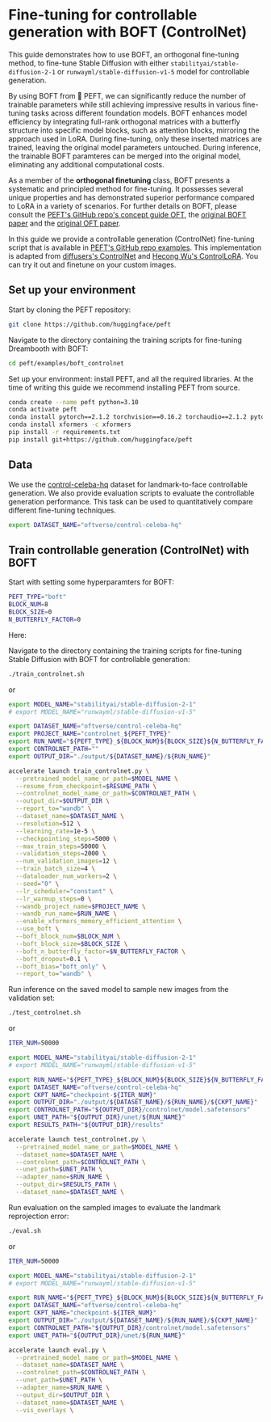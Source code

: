 <!--Copyright 2023 The HuggingFace Team. All rights reserved.

Licensed under the Apache License, Version 2.0 (the "License"); you may not use this file except in compliance with
the License. You may obtain a copy of the License at

http://www.apache.org/licenses/LICENSE-2.0

Unless required by applicable law or agreed to in writing, software distributed under the License is distributed on
an "AS IS" BASIS, WITHOUT WARRANTIES OR CONDITIONS OF ANY KIND, either express or implied. See the License for the
specific language governing permissions and limitations under the License.

⚠️ Note that this file is in Markdown but contain specific syntax for our doc-builder (similar to MDX) that may not be
rendered properly in your Markdown viewer.

-->


# Fine-tuning for controllable generation with BOFT (ControlNet)

This guide demonstrates how to use BOFT, an orthogonal fine-tuning method, to fine-tune Stable Diffusion with either `stabilityai/stable-diffusion-2-1` or `runwayml/stable-diffusion-v1-5` model for controllable generation.

By using BOFT from 🤗 PEFT, we can significantly reduce the number of trainable parameters while still achieving impressive results in various fine-tuning tasks across different foundation models. BOFT enhances model efficiency by integrating full-rank orthogonal matrices with a butterfly structure into specific model blocks, such as attention blocks, mirroring the approach used in LoRA. During fine-tuning, only these inserted matrices are trained, leaving the original model parameters untouched. During inference, the trainable BOFT paramteres can be merged into the original model, eliminating any additional computational costs.

As a member of the **orthogonal finetuning** class, BOFT presents a systematic and principled method for fine-tuning. It possesses several unique properties and has demonstrated superior performance compared to LoRA in a variety of scenarios. For further details on BOFT, please consult the [PEFT's GitHub repo's concept guide OFT](https://https://huggingface.co/docs/peft/index), the [original BOFT paper](https://arxiv.org/abs/2311.06243) and the [original OFT paper](https://arxiv.org/abs/2306.07280).

In this guide we provide a controllable generation (ControlNet) fine-tuning script that is available in [PEFT's GitHub repo examples](https://github.com/huggingface/peft/tree/main/examples/boft_controlnet). This implementation is adapted from [diffusers's ControlNet](https://github.com/huggingface/diffusers/tree/main/examples/controlnet) and [Hecong Wu's ControlLoRA](https://github.com/HighCWu/ControlLoRA). You can try it out and finetune on your custom images.

## Set up your environment
Start by cloning the PEFT repository:

```bash
git clone https://github.com/huggingface/peft
```

Navigate to the directory containing the training scripts for fine-tuning Dreambooth with BOFT:
```bash
cd peft/examples/boft_controlnet
```

Set up your environment: install PEFT, and all the required libraries. At the time of writing this guide we recommend installing PEFT from source.

```bash
conda create --name peft python=3.10
conda activate peft
conda install pytorch==2.1.2 torchvision==0.16.2 torchaudio==2.1.2 pytorch-cuda=11.8 -c pytorch -c nvidia
conda install xformers -c xformers
pip install -r requirements.txt
pip install git+https://github.com/huggingface/peft
```

## Data

We use the [control-celeba-hq](https://huggingface.co/datasets/oftverse/control-celeba-hq) dataset for landmark-to-face controllable generation. We also provide evaluation scripts to evaluate the controllable generation performance. This task can be used to quantitatively compare different fine-tuning techniques.

```bash
export DATASET_NAME="oftverse/control-celeba-hq"
```

## Train controllable generation (ControlNet) with BOFT

Start with setting some hyperparamters for BOFT:
```bash
PEFT_TYPE="boft"
BLOCK_NUM=8
BLOCK_SIZE=0
N_BUTTERFLY_FACTOR=0
```

Here:


Navigate to the directory containing the training scripts for fine-tuning Stable Diffusion with BOFT for controllable generation:

```bash
./train_controlnet.sh
```
or
```bash
export MODEL_NAME="stabilityai/stable-diffusion-2-1"
# export MODEL_NAME="runwayml/stable-diffusion-v1-5"

export DATASET_NAME="oftverse/control-celeba-hq"
export PROJECT_NAME="controlnet_${PEFT_TYPE}"
export RUN_NAME="${PEFT_TYPE}_${BLOCK_NUM}${BLOCK_SIZE}${N_BUTTERFLY_FACTOR}"
export CONTROLNET_PATH=""
export OUTPUT_DIR="./output/${DATASET_NAME}/${RUN_NAME}"

accelerate launch train_controlnet.py \
  --pretrained_model_name_or_path=$MODEL_NAME \
  --resume_from_checkpoint=$RESUME_PATH \
  --controlnet_model_name_or_path=$CONTROLNET_PATH \
  --output_dir=$OUTPUT_DIR \
  --report_to="wandb" \
  --dataset_name=$DATASET_NAME \
  --resolution=512 \
  --learning_rate=1e-5 \
  --checkpointing_steps=5000 \
  --max_train_steps=50000 \
  --validation_steps=2000 \
  --num_validation_images=12 \
  --train_batch_size=4 \
  --dataloader_num_workers=2 \
  --seed="0" \
  --lr_scheduler="constant" \
  --lr_warmup_steps=0 \
  --wandb_project_name=$PROJECT_NAME \
  --wandb_run_name=$RUN_NAME \
  --enable_xformers_memory_efficient_attention \
  --use_boft \
  --boft_block_num=$BLOCK_NUM \
  --boft_block_size=$BLOCK_SIZE \
  --boft_n_butterfly_factor=$N_BUTTERFLY_FACTOR \
  --boft_dropout=0.1 \
  --boft_bias="boft_only" \
  --report_to="wandb" \
```

Run inference on the saved model to sample new images from the validation set:

```bash
./test_controlnet.sh
```
or
```bash
ITER_NUM=50000

export MODEL_NAME="stabilityai/stable-diffusion-2-1"
# export MODEL_NAME="runwayml/stable-diffusion-v1-5"

export RUN_NAME="${PEFT_TYPE}_${BLOCK_NUM}${BLOCK_SIZE}${N_BUTTERFLY_FACTOR}"
export DATASET_NAME="oftverse/control-celeba-hq"
export CKPT_NAME="checkpoint-${ITER_NUM}"
export OUTPUT_DIR="./output/${DATASET_NAME}/${RUN_NAME}/${CKPT_NAME}"
export CONTROLNET_PATH="${OUTPUT_DIR}/controlnet/model.safetensors"
export UNET_PATH="${OUTPUT_DIR}/unet/${RUN_NAME}"
export RESULTS_PATH="${OUTPUT_DIR}/results"

accelerate launch test_controlnet.py \
  --pretrained_model_name_or_path=$MODEL_NAME \
  --dataset_name=$DATASET_NAME \
  --controlnet_path=$CONTROLNET_PATH \
  --unet_path=$UNET_PATH \
  --adapter_name=$RUN_NAME \
  --output_dir=$RESULTS_PATH \
  --dataset_name=$DATASET_NAME \

```

Run evaluation on the sampled images to evaluate the landmark reprojection error:

```bash
./eval.sh
```
or
```bash
ITER_NUM=50000

export MODEL_NAME="stabilityai/stable-diffusion-2-1"
# export MODEL_NAME="runwayml/stable-diffusion-v1-5"

export RUN_NAME="${PEFT_TYPE}_${BLOCK_NUM}${BLOCK_SIZE}${N_BUTTERFLY_FACTOR}"
export DATASET_NAME="oftverse/control-celeba-hq"
export CKPT_NAME="checkpoint-${ITER_NUM}"
export OUTPUT_DIR="./output/${DATASET_NAME}/${RUN_NAME}/${CKPT_NAME}"
export CONTROLNET_PATH="${OUTPUT_DIR}/controlnet/model.safetensors"
export UNET_PATH="${OUTPUT_DIR}/unet/${RUN_NAME}"

accelerate launch eval.py \
  --pretrained_model_name_or_path=$MODEL_NAME \
  --dataset_name=$DATASET_NAME \
  --controlnet_path=$CONTROLNET_PATH \
  --unet_path=$UNET_PATH \
  --adapter_name=$RUN_NAME \
  --output_dir=$OUTPUT_DIR \
  --dataset_name=$DATASET_NAME \
  --vis_overlays \
```
